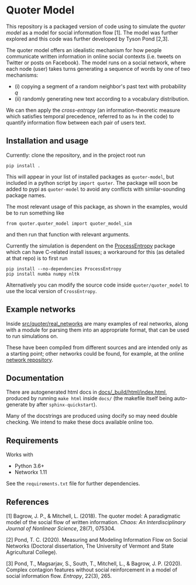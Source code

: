 # Quoter Model
This repository is a packaged version of code using to simulate the *quoter model* as a model for social information flow [1]. The model was further explored and this code was further developed by Tyson Pond [2,3].

The quoter model offers an idealistic mechanism for how people communicate written information in online social contexts (i.e. tweets on Twitter or posts on Facebook). The model runs on a social network, where each node (user) takes turns generating a sequence of words by one of two mechanisms: 
+ (i) copying a segment of a random neighbor's past text with probability $q$ 
+ (ii) randomly generating new text according to a vocabulary distribution. 

We can then apply the *cross-entropy* (an information-theoretic measure which satisfies temporal precedence, referred to as `hx` in the code) to quantify information flow between each pair of users text. 

## Installation and usage
Currently: clone the repository, and in the project root run 
```
pip install .
```
This will appear in your list of installed packages as `quoter-model`, but included in a python script by `import quoter`. The package will soon be added to pypi as `quoter-model` to avoid any conflicts with similar-sounding package names.

The most relevant usage of this package, as shown in the examples, would be to run something like 
```
from quoter.quoter_model import quoter_model_sim
```
and then run that function with relevant arguments.

Currently the simulation is dependent on the [ProcessEntropy](https://github.com/tobinsouth/ProcessEntropy/tree/master) package which can have C-related install issues; a workaround for this (as detailed at that repo) is to first run 
```
pip install --no-dependencies ProcessEntropy
pip install numba numpy nltk
```
Alternatively you can modify the source code inside `quoter/quoter_model` to use the local version of `CrossEntropy`. 

## Example networks
Inside [src/quoter/real_networks](src/quoter/real_networks) are many examples of real networks, along with a module for parsing them into an appropriate format, that can be used to run simulations on. 

These have been compiled from different sources and are intended only as a starting point; other networks could be found, for example, at the online [network repository](https://networkrepository.com/index.php).

## Documentation
There are autogenerated html docs in [docs/_build/html/index.html](docs/_build/html/index.html), produced by running `make html` inside `docs/` (the makefile itself being auto-generate by after `sphinx-quickstart`). 

Many of the docstrings are produced using docify so may need double checking. We intend to make these docs available online too.

## Requirements
Works with
+ Python 3.6+
+ Networkx 1.11

See the `requirements.txt` file for further dependencies.

## References
[1] Bagrow, J. P., & Mitchell, L. (2018). The quoter model: A paradigmatic model of the social flow of written information. *Chaos: An Interdisciplinary Journal of Nonlinear Science*, 28(7), 075304.

[2] Pond, T. C. (2020). Measuring and Modeling Information Flow on Social Networks (Doctoral dissertation, The University of Vermont and State Agricultural College).

[3] Pond, T., Magsarjav, S., South, T., Mitchell, L., & Bagrow, J. P. (2020). Complex contagion features without social reinforcement in a model of social information flow. *Entropy*, 22(3), 265.
